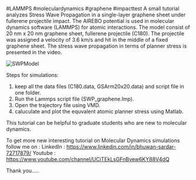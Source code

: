 #LAMMPS #moleculardynamics #graphene #impacttest
A small tutorial analyzes Stress Wave Propagation in a single-layer graphene sheet under fullerene projectile impact.
The AIREBO potential is used in molecular dynamics software (LAMMPS) for atomic interactions. The model consist of 20 nm x 20 nm graphene sheet,
fullerene projectile (C180).
The projectile was assigned a velocity of 3.6 km/s and hit in the middle of a fixed graphene sheet. 
The stress wave propagation in terms of planner stress is presented in the video.

![SWPModel](https://user-images.githubusercontent.com/93893601/213972965-aefbcd21-3090-4fcd-b20e-9562744c346a.JPG)

Steps for simulations:
1. keep all the data files (C180.data, GSArm20x20.data) and script file in one folder.
2. Run the Lammps script file (SWP_graphene.lmp).
3. Open the trajectory file using VMD.
4. caluculate and plot the equvalent atomic planner stress using  Matlab.


This tutorial can be helpful to graduate students who are new to molecular dynamics.

To get more new interesting tutorial on Molecular Dynamics simulations follow me on :
LinkedIn : https://www.linkedin.com/in/bhuwan-sardar-72717879/ 
Youtube : https://www.youtube.com/channel/UCiTEkLsGFnBvew6KY88V4dQ

Thank you.....

